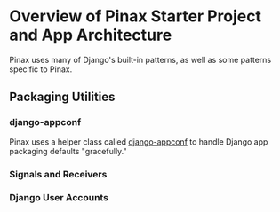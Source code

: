 # Overview of Pinax Starter Project and App Architecture

Pinax uses many of Django's built-in patterns, as well as some patterns specific to Pinax. 

## Packaging Utilities

### django-appconf

Pinax uses a helper class called [django-appconf](https://django-appconf.readthedocs.io) to handle Django app packaging defaults "gracefully."

### Signals and Receivers

### Django User Accounts

